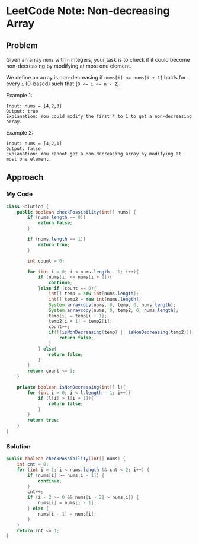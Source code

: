 # LeetCode Note: Non-decreasing Array

## Problem 

Given an array `nums` with `n` integers, your task is to check if it could become non-decreasing by modifying at most one element.

We define an array is non-decreasing if `nums[i] <= nums[i + 1]` holds for every `i` (0-based) such that (`0 <= i <= n - 2`).

 

Example 1:
```
Input: nums = [4,2,3]
Output: true
Explanation: You could modify the first 4 to 1 to get a non-decreasing array.
```

Example 2:
```
Input: nums = [4,2,1]
Output: false
Explanation: You cannot get a non-decreasing array by modifying at most one element.
```


## Approach

### My Code

```java
class Solution {
    public boolean checkPossibility(int[] nums) {
        if (nums.length == 0){
            return false;
        }

        if (nums.length == 1){
            return true;
        }

        int count = 0;

        for (int i = 0; i < nums.length - 1; i++){
            if (nums[i] <= nums[i + 1]){
                continue;
            }else if (count == 0){
                int[] temp = new int[nums.length];
                int[] temp2 = new int[nums.length];
                System.arraycopy(nums, 0, temp, 0, nums.length);
                System.arraycopy(nums, 0, temp2, 0, nums.length);
                temp[i] = temp[i + 1];
                temp2[i + 1] = temp2[i];
                count++;
                if(!(isNonDecreasing(temp) || isNonDecreasing(temp2))){
                    return false;
                }
            } else{
                return false;
            }
        }
        return count <= 1;
    }

    private boolean isNonDecreasing(int[] l){
        for (int i = 0; i < l.length - 1; i++){
            if (l[i] > l[i + 1]){
                return false;
            }
        }
        return true;
    }
}
```

### Solution

```java
public boolean checkPossibility(int[] nums) {
    int cnt = 0;
    for (int i = 1; i < nums.length && cnt < 2; i++) {
        if (nums[i] >= nums[i - 1]) {
            continue;
        }
        cnt++;
        if (i - 2 >= 0 && nums[i - 2] > nums[i]) {
            nums[i] = nums[i - 1];
        } else {
            nums[i - 1] = nums[i];
        }
    }
    return cnt <= 1;
}
```
